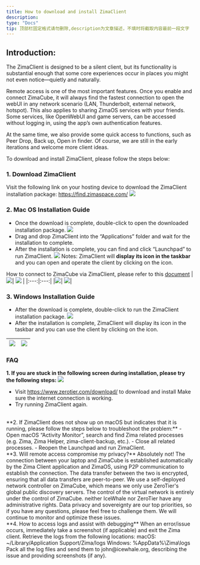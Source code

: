 ```yaml
---
title: How to download and install ZimaClient
description: 
type: "Docs"
tip: 顶部栏固定格式请勿删除,description为文章描述，不填时将截取内容最前一段文字
---
```

## Introduction:
The ZimaClient is designed to be a silent client, but its functionality is substantial enough that some core experiences occur in places you might not even notice—quietly and naturally.

Remote access is one of the most important features. Once you enable and connect ZimaCube, it will always find the fastest connection to open the webUI in any network scenario (LAN, Thunderbolt, external network, hotspot).
This also applies to sharing ZimaOS services with your friends. Some services, like OpenWebUI and game servers, can be accessed without logging in, using the app’s own authentication features.

At the same time, we also provide some quick access to functions, such as Peer Drop, Back up, Open in finder.
Of course, we are still in the early iterations and welcome more client ideas.

To download and install ZimaClient, please follow the steps below:
### 1. Download ZimaClient
Visit the following link on your hosting device to download the ZimaClient installation package:
https://find.zimaspace.com/
![](https://manage.icewhale.io/api/static/docs/1728618086764_image.png)
### 2. Mac OS Installation Guide
- Once the download is complete, double-click to open the downloaded installation package.
![](https://manage.icewhale.io/api/static/docs/1728618128888_copyImage.png)
- Drag and drop ZimaClient into the “Applications” folder and wait for the installation to complete.
- After the installation is complete, you can find and click “Launchpad” to run ZimaClient.
![](https://manage.icewhale.io/api/static/docs/1728618170097_image.png)
Notes:
ZimaClient will **display its icon in the taskbar** and you can open and operate the client by clicking on the icon.

How to connect to ZimaCube via ZimaClient, please refer to this [document](https://docs.zimaspace.com/zimaos/Romote-Access.html)
|![](https://manage.icewhale.io/api/static/docs/1728618411227_image.png)| ![](https://manage.icewhale.io/api/static/docs/1728618433316_image.png) |
|:---:|:---:|
|![](https://manage.icewhale.io/api/static/docs/1728618448765_image.png)| ![](https://manage.icewhale.io/api/static/docs/1728618468465_image.png)|
### 3. Windows Installation Guide
- After the download is complete, double-click to run the ZimaClient installation package.
![](https://manage.icewhale.io/api/static/docs/1728618632345_image.png)
- After the installation is complete, ZimaClient will display its icon in the taskbar and you can use the client by clicking on the icon.

|![](https://manage.icewhale.io/api/static/docs/1728618778265_image.png)| ![](https://manage.icewhale.io/api/static/docs/1728618799001_image.png)|
|:---:|:---:|
### FAQ
**1. If you are stuck in the following screen during installation, please try the following steps:**
![](https://manage.icewhale.io/api/static/docs/1728618855323_image.png)

- Visit https://www.zerotier.com/download/ to download and install Make sure the internet connection is working.
- Try running ZimaClient again.
<br>
**2. If ZimaClient does not show up on macOS but indicates that it is running, please follow the steps below to troubleshoot the problem:**
- Open macOS “Activity Monitor”, search and find Zima related processes (e.g. Zima, Zima Helper, zima-client-backup, etc.).
- Close all related processes.
- Reopen the Launchpad and run ZimaClient.
  <br>
**3. Will remote access compromise my privacy?**
Absolutely not! The connection between your laptop and ZimaCube is established automatically by the Zima Client application and ZimaOS, using P2P communication to establish the connection. The data transfer between the two is encrypted, ensuring that all data transfers are peer-to-peer.
We use a self-deployed network controller on ZimaCube, which means we only use ZeroTier's global public discovery servers. The control of the virtual network is entirely under the control of ZimaCube. neither IceWhale nor ZeroTier have any administrative rights. Data privacy and sovereignty are our top priorities, so if you have any questions, please feel free to challenge them.
We will continue to monitor and optimize these issues.
  <br>
**4. How to access logs and assist with debugging**
When an error/issue occurs, immediately take a screenshot (if applicable) and exit the Zima client.
Retrieve the logs from the following locations:
macOS:
~/Library/Application Support/Zima/logs
Windows:
%AppData%\Zima\logs
Pack all the log files and send them to john@icewhale.org, describing the issue and providing screenshots (if any).